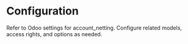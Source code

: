 # Configuration

Refer to Odoo settings for account_netting. Configure related models, access rights, and options as needed.
